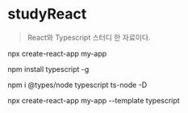 # studyReact
> React와 Typescript 스터디 한 자료이다.


npx create-react-app my-app

npm install typescript -g

npm i @types/node typescript ts-node -D

npx create-react-app my-app --template typescript
